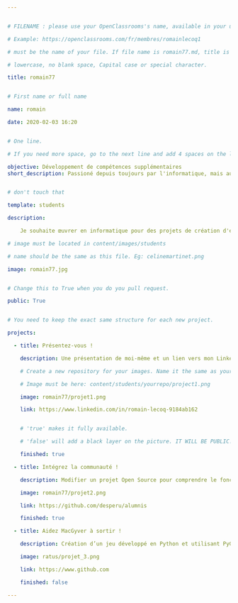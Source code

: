 ```yaml
---


# FILENAME : please use your OpenClassrooms's name, available in your url.

# Example: https://openclassrooms.com/fr/membres/romainlecoq1

# must be the name of your file. If file name is romain77.md, title is romain77.

# lowercase, no blank space, Capital case or special character.

title: romain77


# First name or full name

name: romain

date: 2020-02-03 16:20


# One line.

# If you need more space, go to the next line and add 4 spaces on the left, as in 'description'.

objective: Développement de compétences supplémentaires
short_description: Passioné depuis toujours par l'informatique, mais aussi l'entrepreneuriat


# don't touch that

template: students

description:

    Je souhaite œuvrer en informatique pour des projets de création d'entreprise

# image must be located in content/images/students

# name should be the same as this file. Eg: celinemartinet.png

image: romain77.jpg


# Change this to True when you do you pull request.

public: True


# You need to keep the exact same structure for each new project.

projects:

  - title: Présentez-vous !

    description: Une présentation de moi-même et un lien vers mon LinkedIn.

    # Create a new repository for your images. Name it the same as your nickname and profile picture.

    # Image must be here: content/students/yourrepo/project1.png

    image: romain77/projet1.png

    link: https://www.linkedin.com/in/romain-lecoq-9184ab162


    # 'true' makes it fully available.

    # 'false' will add a black layer on the picture. IT WILL BE PUBLIC!

    finished: true

  - title: Intégrez la communauté !

    description: Modifier un projet Open Source pour comprendre le fonctionnement de Git, de Github et des pull requests. 

    image: romain77/projet2.png

    link: https://github.com/desperu/alumnis

    finished: true

  - title: Aidez MacGyver à sortir !

    description: Création d’un jeu développé en Python et utilisant PyGame.

    image: ratus/projet_3.png

    link: https://www.github.com

    finished: false

---
```

